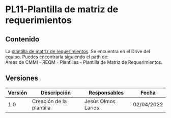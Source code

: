 # PL11-Plantilla de matriz de requerimientos


## Contenido

La [plantilla de matriz de requerimientos](https://docs.google.com/spreadsheets/d/1p39uJILHLd_nRUBcTG_wmmYRhMnoDSX4H9eP6_1bQcc/edit#gid=0). Se encuentra en el Drive del equipo. Puedes encontrarla siguiendo el path de:   
Áreas de CMMI - REQM - Plantillas - Plantilla de Matriz de Requerimientos.


## Versiones

| Versión | Descripción                  | Responsables   | Fecha      |
| ------- | ---------------------------- | -------------- | ---------- |
| 1.0     | Creación de la plantilla     | Jesús Olmos Larios | 02/04/2022  |

